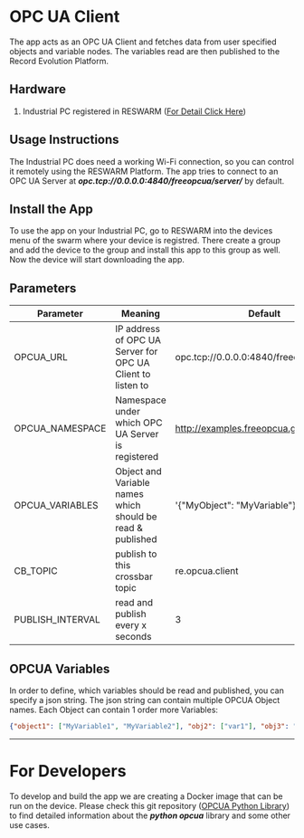 # OPC UA Client
The app acts as an OPC UA Client and fetches data from user specified objects and variable nodes. 
The variables read are then published to the Record Evolution Platform.

## Hardware
1. Industrial PC registered in RESWARM ([For Detail Click Here](https://docs.record-evolution.de/#/en/Reswarm/reflasher))

## Usage Instructions
The Industrial PC does need a working Wi-Fi connection, so you can control it remotely using the RESWARM Platform. The app 
tries to connect to an OPC UA Server at ***opc.tcp://0.0.0.0:4840/freeopcua/server/*** by default. 


## Install the App
To use the app on your Industrial PC, go to RESWARM into the devices menu of the swarm where your device is registred.
There create a group and add the device to the group and install this app to this group as well. Now the device will start downloading the app. 


## Parameters

Parameter | Meaning | Default
--- | --- | ---
OPCUA_URL      | IP address of OPC UA Server for OPC UA Client to listen to | opc.tcp://0.0.0.0:4840/freeopcua/server/
OPCUA_NAMESPACE    | Namespace under which OPC UA Server is registered          | http://examples.freeopcua.github.io
OPCUA_VARIABLES        | Object and Variable names which should be read & published     |  '{"MyObject": "MyVariable"}'
CB_TOPIC      | publish to this crossbar topic                         |  re.opcua.client
PUBLISH_INTERVAL       | read and publish every x seconds                                     |  3


## OPCUA Variables

In order to define, which variables should be read and published, you can specify a json string.
The json string can contain multiple OPCUA Object names. Each Object can contain 1 order more Variables:


```json
{"object1": ["MyVariable1", "MyVariable2"], "obj2": ["var1"], "obj3": "somevar"}
```


---

# For Developers
To develop and build the app we are creating a Docker image that can be run on the device. Please check this git repository ([OPCUA Python Library](https://github.com/FreeOpcUa/opcua-asyncio)) to find detailed information about the ***python opcua*** library and some other use cases.










